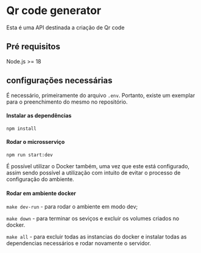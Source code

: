 # Qr code generator

Esta é uma API destinada a criação de Qr code

## Pré requisitos

Node.js >= 18

## configurações necessárias

É necessário, primeiramente do arquivo `.env`. Portanto, existe um exemplar para o preenchimento do mesmo no repositório.

#### Instalar as dependências

`npm install`

#### Rodar o microsserviço

`npm run start:dev`

É possível utilizar o Docker também, uma vez que este está configurado, assim sendo possível a utilização com intuito de evitar o processo de configuração do ambiente.

#### Rodar em ambiente docker

`make dev-run` - para rodar o ambiente em modo dev;

`make down` - para terminar os seviços e excluir os volumes criados no docker.

`make all` - para excluir todas as instancias do docker e instalar todas as dependencias necessários e rodar novamente o servidor.
